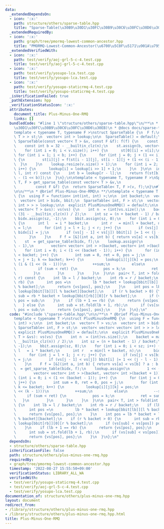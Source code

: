 ```yaml
---
data:
  _extendedDependsOn:
  - icon: ':x:'
    path: structure/others/sparse-table.hpp
    title: "Sparse-Table(\u30B9\u30D1\u30FC\u30B9\u30C6\u30FC\u30D6\u30EB)"
  _extendedRequiredBy:
  - icon: ':x:'
    path: graph/tree/pmormq-lowest-common-ancestor.hpp
    title: "PMORMQ-Lowest-Common-Ancestor(\u6700\u5C0F\u5171\u901A\u7956\u5148)"
  _extendedVerifiedWith:
  - icon: ':x:'
    path: test/verify/aoj-grl-5-c-4.test.cpp
    title: test/verify/aoj-grl-5-c-4.test.cpp
  - icon: ':x:'
    path: test/verify/yosupo-lca.test.cpp
    title: test/verify/yosupo-lca.test.cpp
  - icon: ':x:'
    path: test/verify/yosupo-staticrmq-4.test.cpp
    title: test/verify/yosupo-staticrmq-4.test.cpp
  _isVerificationFailed: true
  _pathExtension: hpp
  _verificationStatusIcon: ':x:'
  attributes:
    document_title: Plus-Minus-One-RMQ
    links: []
  bundledCode: "#line 1 \"structure/others/sparse-table.hpp\"\n/**\n * @brief Sparse-Table(\u30B9\
    \u30D1\u30FC\u30B9\u30C6\u30FC\u30D6\u30EB)\n * @docs docs/sparse-table.md\n */\n\
    template < typename T, typename F >\nstruct SparseTable {\n  F f;\n  vector< vector<\
    \ T > > st;\n  vector< int > lookup;\n\n  SparseTable() = default;\n\n  explicit\
    \ SparseTable(const vector< T > &v, const F &f): f(f) {\n    const int n = (int)v.size();\n\
    \    const int b = 32 - __builtin_clz(n);\n    st.assign(b, vector< T >(n));\n\
    \    for (int i = 0; i < v.size(); i++) {\n      st[0][i] = v[i];\n    }\n   \
    \ for (int i = 1; i < b; i++) {\n      for (int j = 0; j + (1 << i) <= n; j++)\
    \ {\n        st[i][j] = f(st[i - 1][j], st[i - 1][j + (1 << (i - 1))]);\n    \
    \  }\n    }\n    lookup.resize(v.size() + 1);\n    for (int i = 2; i < lookup.size();\
    \ i++) {\n      lookup[i] = lookup[i >> 1] + 1;\n    }\n  }\n\n  inline T fold(int\
    \ l, int r) const {\n    int b = lookup[r - l];\n    return f(st[b][l], st[b][r\
    \ - (1 << b)]);\n  }\n};\n\ntemplate < typename T, typename F >\nSparseTable<\
    \ T, F > get_sparse_table(const vector< T > &v,\n                            \
    \         const F &f) {\n  return SparseTable< T, F >(v, f);\n}\n#line 2 \"structure/others/plus-minus-one-rmq.hpp\"\
    \n\n/**\n * @brief Plus-Minus-One-RMQ\n **/\ntemplate < typename T >\nstruct PlusMinusOneRMQ\
    \ {\n  using F = function< int(int, int) >;\n\n  int backet;\n  vector< T > vs;\n\
    \  vector< int > bidx, bbit;\n  SparseTable< int, F > st;\n  vector< vector< vector<\
    \ int > > > lookup;\n\n  explicit PlusMinusOneRMQ() = default;\n\n  explicit PlusMinusOneRMQ(const\
    \ vector< T > &vs): vs(vs) {\n    int n  = (int)vs.size();\n    backet = max(1,\
    \ (31 - __builtin_clz(n)) / 2);\n    int sz = (n + backet - 1) / backet;\n   \
    \ bidx.assign(sz, -1);\n    bbit.assign(sz, 0);\n    for (int i = 0; i < sz; i++)\
    \ {\n      int l   = i * backet;\n      int r   = min(l + backet, n);\n      bidx[i]\
    \ = l;\n      for (int j = l + 1; j < r; j++) {\n        if (vs[j] < vs[bidx[i]])\
    \ bidx[i] = j;\n        if (vs[j - 1] < vs[j]) bbit[i] |= 1 << (j - l - 1);\n\
    \      }\n    }\n    F f = [&](int a, int b) { return vs[a] < vs[b] ? a : b; };\n\
    \    st  = get_sparse_table(bidx, f);\n    lookup.assign(\n        1 << (backet\
    \ - 1),\n        vector< vector< int > >(backet, vector< int >(backet + 1)));\n\
    \    for (int i = 0; i < (1 << (backet - 1)); i++) {\n      for (int j = 0; j\
    \ < backet; j++) {\n        int sum = 0, ret = 0, pos = j;\n        for (int k\
    \ = j + 1; k <= backet; k++) {\n          lookup[i][j][k] = pos;\n          if\
    \ (i & (1 << (k - 1)))\n            ++sum;\n          else\n            --sum;\n\
    \          if (sum < ret) {\n            pos = k;\n            ret = sum;\n  \
    \        }\n        }\n      }\n    }\n  }\n\n  pair< T, int > fold(int l, int\
    \ r) const {\n    int lb = l / backet;\n    int rb = r / backet;\n    if (lb ==\
    \ rb) {\n      int pos =\n          lb * backet + lookup[bbit[lb]][l % backet][r\
    \ % backet];\n      return {vs[pos], pos};\n    }\n    int pos = lb * backet +\
    \ lookup[bbit[lb]][l % backet][backet];\n    if (r % backet > 0) {\n      int\
    \ sub = rb * backet + lookup[bbit[rb]][0][r % backet];\n      if (vs[sub] < vs[pos])\
    \ pos = sub;\n    }\n    if (lb + 1 == rb) {\n      return {vs[pos], pos};\n \
    \   } else {\n      int sub = st.fold(lb + 1, rb);\n      if (vs[sub] < vs[pos])\
    \ pos = sub;\n      return {vs[pos], pos};\n    }\n  }\n};\n"
  code: "#include \"sparse-table.hpp\"\n\n/**\n * @brief Plus-Minus-One-RMQ\n **/\n\
    template < typename T >\nstruct PlusMinusOneRMQ {\n  using F = function< int(int,\
    \ int) >;\n\n  int backet;\n  vector< T > vs;\n  vector< int > bidx, bbit;\n \
    \ SparseTable< int, F > st;\n  vector< vector< vector< int > > > lookup;\n\n \
    \ explicit PlusMinusOneRMQ() = default;\n\n  explicit PlusMinusOneRMQ(const vector<\
    \ T > &vs): vs(vs) {\n    int n  = (int)vs.size();\n    backet = max(1, (31 -\
    \ __builtin_clz(n)) / 2);\n    int sz = (n + backet - 1) / backet;\n    bidx.assign(sz,\
    \ -1);\n    bbit.assign(sz, 0);\n    for (int i = 0; i < sz; i++) {\n      int\
    \ l   = i * backet;\n      int r   = min(l + backet, n);\n      bidx[i] = l;\n\
    \      for (int j = l + 1; j < r; j++) {\n        if (vs[j] < vs[bidx[i]]) bidx[i]\
    \ = j;\n        if (vs[j - 1] < vs[j]) bbit[i] |= 1 << (j - l - 1);\n      }\n\
    \    }\n    F f = [&](int a, int b) { return vs[a] < vs[b] ? a : b; };\n    st\
    \  = get_sparse_table(bidx, f);\n    lookup.assign(\n        1 << (backet - 1),\n\
    \        vector< vector< int > >(backet, vector< int >(backet + 1)));\n    for\
    \ (int i = 0; i < (1 << (backet - 1)); i++) {\n      for (int j = 0; j < backet;\
    \ j++) {\n        int sum = 0, ret = 0, pos = j;\n        for (int k = j + 1;\
    \ k <= backet; k++) {\n          lookup[i][j][k] = pos;\n          if (i & (1\
    \ << (k - 1)))\n            ++sum;\n          else\n            --sum;\n     \
    \     if (sum < ret) {\n            pos = k;\n            ret = sum;\n       \
    \   }\n        }\n      }\n    }\n  }\n\n  pair< T, int > fold(int l, int r) const\
    \ {\n    int lb = l / backet;\n    int rb = r / backet;\n    if (lb == rb) {\n\
    \      int pos =\n          lb * backet + lookup[bbit[lb]][l % backet][r % backet];\n\
    \      return {vs[pos], pos};\n    }\n    int pos = lb * backet + lookup[bbit[lb]][l\
    \ % backet][backet];\n    if (r % backet > 0) {\n      int sub = rb * backet +\
    \ lookup[bbit[rb]][0][r % backet];\n      if (vs[sub] < vs[pos]) pos = sub;\n\
    \    }\n    if (lb + 1 == rb) {\n      return {vs[pos], pos};\n    } else {\n\
    \      int sub = st.fold(lb + 1, rb);\n      if (vs[sub] < vs[pos]) pos = sub;\n\
    \      return {vs[pos], pos};\n    }\n  }\n};\n"
  dependsOn:
  - structure/others/sparse-table.hpp
  isVerificationFile: false
  path: structure/others/plus-minus-one-rmq.hpp
  requiredBy:
  - graph/tree/pmormq-lowest-common-ancestor.hpp
  timestamp: '2022-08-27 15:55:50+09:00'
  verificationStatus: LIBRARY_ALL_WA
  verifiedWith:
  - test/verify/yosupo-staticrmq-4.test.cpp
  - test/verify/aoj-grl-5-c-4.test.cpp
  - test/verify/yosupo-lca.test.cpp
documentation_of: structure/others/plus-minus-one-rmq.hpp
layout: document
redirect_from:
- /library/structure/others/plus-minus-one-rmq.hpp
- /library/structure/others/plus-minus-one-rmq.hpp.html
title: Plus-Minus-One-RMQ
---
```


